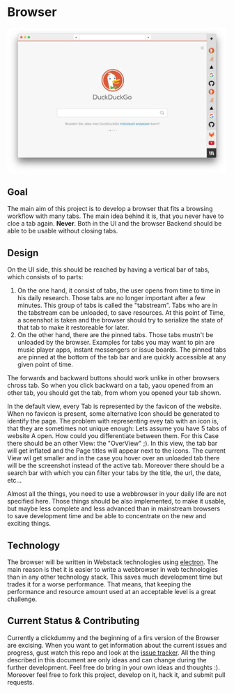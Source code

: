 # Browser
![Screenshot of a clickdummy version of the Browser](documentation/clickdummy.jpg)

## Goal
The main aim of this project is to develop a browser that fits a browsing workflow with many tabs.
The main idea behind it is, that you never have to cloe a tab again. **Never**.
Both in the UI and the browser Backend should be able to be usable without closing tabs.

## Design
On the UI side, this should be reached by having a vertical bar of tabs, 
which consists of to parts: 
1. On the one hand, it consist 
of tabs, the user opens from time to time in his daily research. Those tabs are no longer important 
after a few minutes. This group of tabs is called the "tabstream". Tabs who are in the tabstream
can be unloaded, to save resources. At this point of Time, a sceenshot is taken and
the browser should try to serialize the state of that tab to make it restoreable for later.
2. On the other hand, there are the pinned tabs. Those tabs mustn't be unloaded by the browser.
Examples for tabs you may want to pin are music player apps, instant messengers or 
issue boards. The pinned tabs are pinned at the bottom of the tab bar and are quickly accessible at any
given point of time.

The forwards and backward buttons should work unlike in other browsers chross tab.
So when you click backward on a tab, yaou opened from an other tab, you should get
the tab, from whom you opened your tab shown.

In the default view, every Tab is represented by the favicon of the website.
When no favicon is present, some alternative Icon should be generated to identify the page.
The problem with representing evey tab with an icon is, that they are sometimes not unique enough:
Lets assume you have 5 tabs of website A open. How could you differentiate between them.
For this Case there should be an other View: the "OverView" ;). In this view, the tab bar will get 
inflated and the Page titles will appear next to the icons. The current View wil get smaller and in 
the case you hover over an unloaded tab there will be the screenshot instead of the active tab.
Moreover there should be a search bar with which you can filter your tabs by the title, the url,
the date, etc...

Almost all the things, you need to use a webbrowser in your daily life are not specified here.
Those things should be also implemented, to make it usable, but maybe less complete and less
advanced than in mainstream browsers to save development time and be able to concentrate on the
new and exciting things. 

## Technology
The browser will be written in Webstack technologies using [electron](http://electron.atom.io/).
The main reason is thet it is easier to write a webbrowser in web technologies than in any other
technology stack. This saves much development time but trades it for a worse performance. That
means, that keeping the performance and resource amount used at an acceptable level is a great challenge.

## Current Status & Contributing
Currently a clickdummy and the beginning of a firs version of the Browser are excising.
When you want to get information about the current issues and progress, gust watch this repo
and look at the [issue tracker](https://gitlab.com/nein/browser).
All the thing described in this document are only ideas and can change during the further development.
Feel free do bring in your own ideas and thoughts :). Moreover feel free to fork this project, develop on it,
hack it, and submit pull requests.
